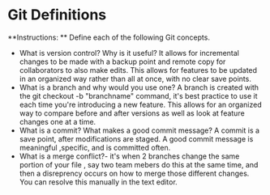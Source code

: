 # Git Definitions

**Instructions: ** Define each of the following Git concepts.

* What is version control?  Why is it useful? It allows for incremental changes to be made with a backup point and remote copy for collaborators to also make edits. This allows for features to be updated in an organized way rather than all at once, with no clear save points. 
* What is a branch and why would you use one? A branch is created with the git checkout -b "branchname" command, it's best practice to use it each time you're introducing a new feature. This allows for an organized way to compare before and after versions as well as look at feature changes one at a time. 
* What is a commit? What makes a good commit message? A commit is a save point, after modifications are staged. A good commit message is meaningful ,specific, and is committed often. 
* What is a merge conflict?- it's when 2 branches change the same portion of your file , say two team mebers do this at the same time, and then a disreprency occurs on how to merge those different changes. You can resolve this manually in the text editor. 